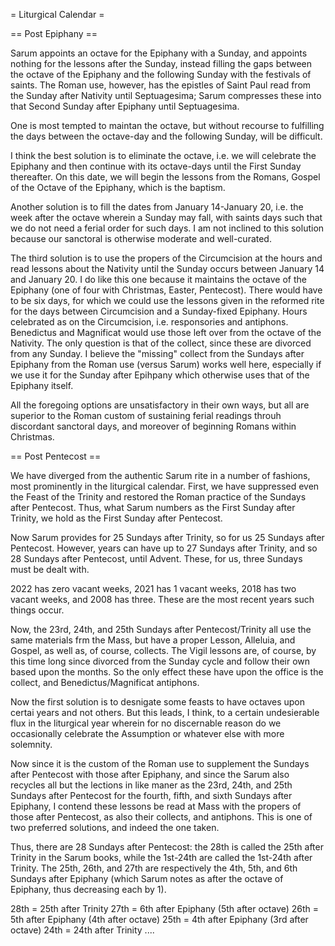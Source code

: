 = Liturgical Calendar =

== Post Epiphany ==

Sarum appoints an octave for the Epiphany with a Sunday, and appoints nothing for the lessons after the Sunday, instead filling the gaps between the octave of the Epiphany and the following Sunday with the festivals of saints. The Roman use, however, has the epistles of Saint Paul read from the Sunday after Nativity until Septuagesima; Sarum compresses these into that Second Sunday after Epiphany until Septuagesima.

One is most tempted to maintan the octave, but without recourse to fulfilling the days between the octave-day and the following Sunday, will be difficult. 

I think the best solution is to eliminate the octave, i.e. we will celebrate the Epiphany and then continue with its octave-days until the First Sunday thereafter. On this date, we will begin the lessons from the Romans, Gospel of the Octave of the Epiphany, which is the baptism.

Another solution is to fill the dates from January 14-January 20, i.e. the week after the octave wherein a Sunday may fall, with saints days such that we do not need a ferial order for such days. I am not inclined to this solution because our sanctoral is otherwise moderate and well-curated.

The third solution is to use the propers of the Circumcision at the hours and read lessons about the Nativity until the Sunday occurs between January 14 and January 20. I do like this one because it maintains the octave of the Epiphany (one of four with Christmas, Easter, Pentecost). There would have to be six days, for which we could use the lessons given in the reformed rite for the days between Circumcision and a Sunday-fixed Epiphany. Hours celebrated as on the Circumcision, i.e. responsories and antiphons. Benedictus and Magnificat would use those left over from the octave of the Nativity. The only question is that of the collect, since these are divorced from any Sunday. I believe the "missing" collect from the Sundays after Epiphany from the Roman use (versus Sarum) works well here, especially if we use it for the Sunday after Epihpany which otherwise uses that of the Epiphany itself.

All the foregoing options are unsatisfactory in their own ways, but all are superior to the Roman custom of sustaining ferial readings throuh discordant sanctoral days, and moreover of beginning Romans within Christmas. 

== Post Pentecost ==

We have diverged from the authentic Sarum rite in a number of fashions, most prominently in the liturgical calendar. First, we have suppressed even the Feast of the Trinity and restored the Roman practice of the Sundays after Pentecost. Thus, what Sarum numbers as the First Sunday after Trinity, we hold as the First Sunday after Pentecost.

Now Sarum provides for 25 Sundays after Trinity, so for us 25 Sundays after Pentecost. However, years can have up to 27 Sundays after Trinity, and so 28 Sundays after Pentecost, until Advent. These, for us, three Sundays must be dealt with.

2022 has zero vacant weeks, 2021 has 1 vacant weeks, 2018 has two vacant weeks, and 2008 has three. These are the most recent years such things occur. 

Now, the 23rd, 24th, and 25th Sundays after Pentecost/Trinity all use the same materials frm the Mass, but have a proper Lesson, Alleluia, and Gospel, as well as, of course, collects. The Vigil lessons are, of course, by this time long since divorced from the Sunday cycle and follow their own based upon the months. So the only effect these have upon the office is the collect, and Benedictus/Magnificat antiphons.

Now the first solution is to desnigate some feasts to have octaves upon certai years and not others. But this leads, I think, to a certain undesierable flux in the liturgical year wherein for no discernable reason do we occasionally celebrate the Assumption or whatever else with more solemnity. 

Now since it is the custom of the Roman use to supplement the Sundays after Pentecost with those after Epiphany, and since the Sarum also recycles all but the lections in like maner as the 23rd, 24th, and 25th Sundays after Pentecost for the fourth, fifth, and sixth Sundays after Epiphany, I contend these lessons be read at Mass with the propers of those after Pentecost, as also their collects, and antiphons. This is one of two preferred solutions, and indeed the one taken.

Thus, there are 28 Sundays after Pentecost: the 28th is called the 25th after Trinity in the Sarum books, while the 1st-24th are called the 1st-24th after Trinity. The 25th, 26th, and 27th are respectively the 4th, 5th, and 6th Sundays after Epiphany (which Sarum notes as after the octave of Epiphany, thus decreasing each by 1).

28th = 25th after Trinity
27th = 6th after Epiphany (5th after octave)
26th = 5th after Epiphany (4th after octave)
25th = 4th after Epiphany (3rd after octave)
24th = 24th after Trinity
....